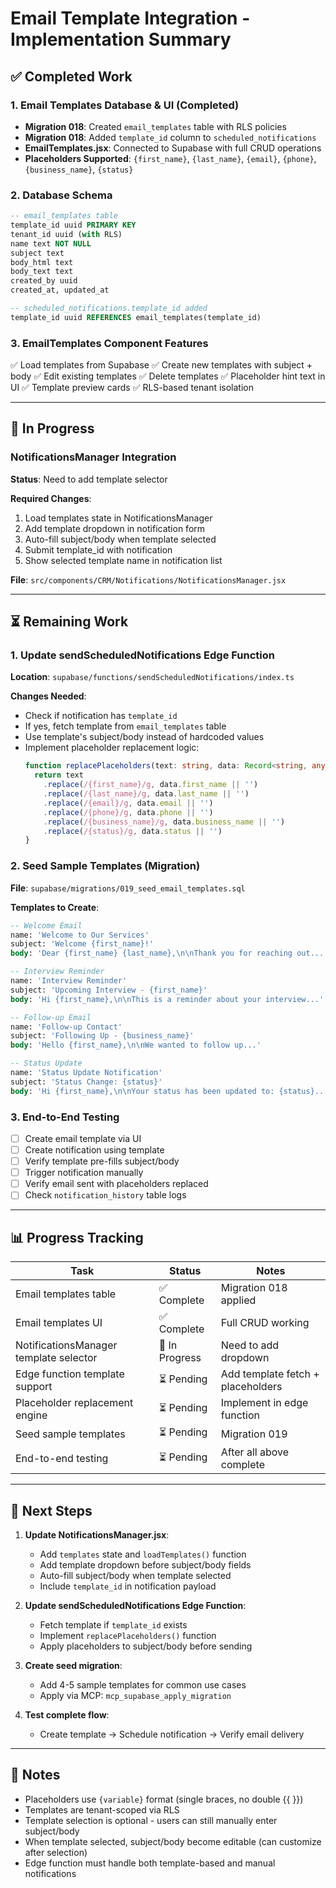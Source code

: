 # Email Template Integration - Implementation Summary

## ✅ Completed Work

### 1. Email Templates Database & UI (Completed)
- **Migration 018**: Created `email_templates` table with RLS policies
- **Migration 018**: Added `template_id` column to `scheduled_notifications`
- **EmailTemplates.jsx**: Connected to Supabase with full CRUD operations
- **Placeholders Supported**: `{first_name}`, `{last_name}`, `{email}`, `{phone}`, `{business_name}`, `{status}`

### 2. Database Schema
```sql
-- email_templates table
template_id uuid PRIMARY KEY
tenant_id uuid (with RLS)
name text NOT NULL
subject text
body_html text
body_text text  
created_by uuid
created_at, updated_at

-- scheduled_notifications.template_id added
template_id uuid REFERENCES email_templates(template_id)
```

### 3. EmailTemplates Component Features
✅ Load templates from Supabase
✅ Create new templates with subject + body
✅ Edit existing templates
✅ Delete templates
✅ Placeholder hint text in UI
✅ Template preview cards
✅ RLS-based tenant isolation

---

## 🚧 In Progress

### NotificationsManager Integration
**Status**: Need to add template selector

**Required Changes**:
1. Load templates state in NotificationsManager
2. Add template dropdown in notification form
3. Auto-fill subject/body when template selected
4. Submit template_id with notification
5. Show selected template name in notification list

**File**: `src/components/CRM/Notifications/NotificationsManager.jsx`

---

## ⏳ Remaining Work

### 1. Update sendScheduledNotifications Edge Function
**Location**: `supabase/functions/sendScheduledNotifications/index.ts`

**Changes Needed**:
- Check if notification has `template_id`
- If yes, fetch template from `email_templates` table
- Use template's subject/body instead of hardcoded values
- Implement placeholder replacement logic:
  ```typescript
  function replacePlaceholders(text: string, data: Record<string, any>): string {
    return text
      .replace(/{first_name}/g, data.first_name || '')
      .replace(/{last_name}/g, data.last_name || '')
      .replace(/{email}/g, data.email || '')
      .replace(/{phone}/g, data.phone || '')
      .replace(/{business_name}/g, data.business_name || '')
      .replace(/{status}/g, data.status || '')
  }
  ```

### 2. Seed Sample Templates (Migration)
**File**: `supabase/migrations/019_seed_email_templates.sql`

**Templates to Create**:
```sql
-- Welcome Email
name: 'Welcome to Our Services'
subject: 'Welcome {first_name}!'
body: 'Dear {first_name} {last_name},\n\nThank you for reaching out...'

-- Interview Reminder
name: 'Interview Reminder'
subject: 'Upcoming Interview - {first_name}'
body: 'Hi {first_name},\n\nThis is a reminder about your interview...'

-- Follow-up Email
name: 'Follow-up Contact'
subject: 'Following Up - {business_name}'
body: 'Hello {first_name},\n\nWe wanted to follow up...'

-- Status Update
name: 'Status Update Notification'
subject: 'Status Change: {status}'
body: 'Hi {first_name},\n\nYour status has been updated to: {status}...'
```

### 3. End-to-End Testing
- [ ] Create email template via UI
- [ ] Create notification using template
- [ ] Verify template pre-fills subject/body
- [ ] Trigger notification manually
- [ ] Verify email sent with placeholders replaced
- [ ] Check `notification_history` table logs

---

## 📊 Progress Tracking

| Task | Status | Notes |
|------|--------|-------|
| Email templates table | ✅ Complete | Migration 018 applied |
| Email templates UI | ✅ Complete | Full CRUD working |
| NotificationsManager template selector | 🚧 In Progress | Need to add dropdown |
| Edge function template support | ⏳ Pending | Add template fetch + placeholders |
| Placeholder replacement engine | ⏳ Pending | Implement in edge function |
| Seed sample templates | ⏳ Pending | Migration 019 |
| End-to-end testing | ⏳ Pending | After all above complete |

---

## 🔄 Next Steps

1. **Update NotificationsManager.jsx**:
   - Add `templates` state and `loadTemplates()` function
   - Add template dropdown before subject/body fields
   - Auto-fill subject/body when template selected
   - Include `template_id` in notification payload

2. **Update sendScheduledNotifications Edge Function**:
   - Fetch template if `template_id` exists
   - Implement `replacePlaceholders()` function
   - Apply placeholders to subject/body before sending

3. **Create seed migration**:
   - Add 4-5 sample templates for common use cases
   - Apply via MCP: `mcp_supabase_apply_migration`

4. **Test complete flow**:
   - Create template → Schedule notification → Verify email delivery

---

## 📝 Notes

- Placeholders use `{variable}` format (single braces, no double {{ }})
- Templates are tenant-scoped via RLS
- Template selection is optional - users can still manually enter subject/body
- When template selected, subject/body become editable (can customize after selection)
- Edge function must handle both template-based and manual notifications

